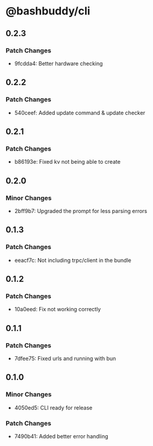 # @bashbuddy/cli

## 0.2.3

### Patch Changes

- 9fcdda4: Better hardware checking

## 0.2.2

### Patch Changes

- 540ceef: Added update command & update checker

## 0.2.1

### Patch Changes

- b86193e: Fixed kv not being able to create

## 0.2.0

### Minor Changes

- 2bff9b7: Upgraded the prompt for less parsing errors

## 0.1.3

### Patch Changes

- eeacf7c: Not including trpc/client in the bundle

## 0.1.2

### Patch Changes

- 10a0eed: Fix not working correctly

## 0.1.1

### Patch Changes

- 7dfee75: Fixed urls and running with bun

## 0.1.0

### Minor Changes

- 4050ed5: CLI ready for release

### Patch Changes

- 7490b41: Added better error handling
